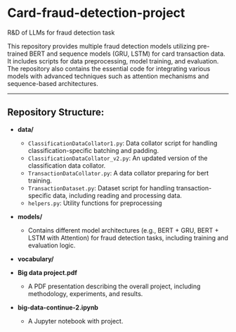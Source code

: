 # Card-fraud-detection-project
R&amp;D of LLMs for fraud detection task

This repository provides multiple fraud detection models utilizing pre-trained BERT and sequence models (GRU, LSTM) for card transaction data. It includes scripts for data preprocessing, model training, and evaluation. The repository also contains the essential code for integrating various models with advanced techniques such as attention mechanisms and sequence-based architectures. 
****
##  Repository Structure:

- **data/**
  - `ClassificationDataCollator1.py`: Data collator script for handling classification-specific batching and padding.
  - `ClassificationDataCollator_v2.py`: An updated version of the classification data collator.
  - `TransactionDataCollator.py`: A data collator preparing for bert training.
  - `TransactionDataset.py`: Dataset script for handling transaction-specific data, including reading and processing data.
  - `helpers.py`: Utility functions for preprocessing

- **models/**
  - Contains different model architectures (e.g., BERT + GRU, BERT + LSTM with Attention) for fraud detection tasks, including training and evaluation logic.


- **vocabulary/**

- **Big data project.pdf**
  - A PDF presentation describing the overall project, including methodology, experiments, and results.

- **big-data-continue-2.ipynb**
  - A Jupyter notebook with project.


